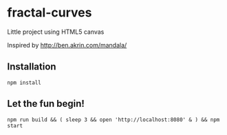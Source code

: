 # fractal-curves

Little project using HTML5 canvas

Inspired by http://ben.akrin.com/mandala/

## Installation
`npm install`

## Let the fun begin!
`npm run build && ( sleep 3 && open 'http://localhost:8080' & ) && npm start`
